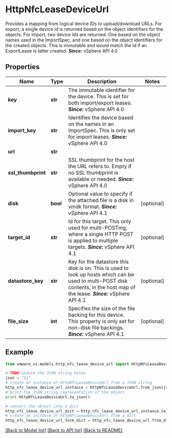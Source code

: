 # HttpNfcLeaseDeviceUrl

Provides a mapping from logical device IDs to upload/download URLs.  For export, a single device id is returned based on the object identifiers for the objects.  For import, two device ids are returned. One based on the object names used in the ImportSpec, and one based on the object identifiers for the created objects. This is immutable and would match the id if an ExportLease is latter created.  ***Since:*** vSphere API 4.0 

## Properties
Name | Type | Description | Notes
------------ | ------------- | ------------- | -------------
**key** | **str** | The immutable identifier for the device.  This is set for both import/export leases.  ***Since:*** vSphere API 4.0  | 
**import_key** | **str** | Identifies the device based on the names in an ImportSpec.  This is only set for import leases.  ***Since:*** vSphere API 4.0  | 
**url** | **str** |  | 
**ssl_thumbprint** | **str** | SSL thumbprint for the host the URL refers to.  Empty if no SSL thumbprint is available or needed.  ***Since:*** vSphere API 4.0  | 
**disk** | **bool** | Optional value to specify if the attached file is a disk in vmdk format.  ***Since:*** vSphere API 4.1  | [optional] 
**target_id** | **str** | Id for this target.  This only used for multi-POSTing, where a single HTTP POST is applied to multiple targets.  ***Since:*** vSphere API 4.1  | [optional] 
**datastore_key** | **str** | Key for the datastore this disk is on.  This is used to look up hosts which can be used to multi-POST disk contents, in the host map of the lease.  ***Since:*** vSphere API 4.1  | [optional] 
**file_size** | **int** | Specifies the size of the file backing for this device.  This property is only set for non-disk file backings.  ***Since:*** vSphere API 4.1  | [optional] 

## Example

```python
from vmware_vi.models.http_nfc_lease_device_url import HttpNfcLeaseDeviceUrl

# TODO update the JSON string below
json = "{}"
# create an instance of HttpNfcLeaseDeviceUrl from a JSON string
http_nfc_lease_device_url_instance = HttpNfcLeaseDeviceUrl.from_json(json)
# print the JSON string representation of the object
print HttpNfcLeaseDeviceUrl.to_json()

# convert the object into a dict
http_nfc_lease_device_url_dict = http_nfc_lease_device_url_instance.to_dict()
# create an instance of HttpNfcLeaseDeviceUrl from a dict
http_nfc_lease_device_url_form_dict = http_nfc_lease_device_url.from_dict(http_nfc_lease_device_url_dict)
```
[[Back to Model list]](../README.md#documentation-for-models) [[Back to API list]](../README.md#documentation-for-api-endpoints) [[Back to README]](../README.md)


